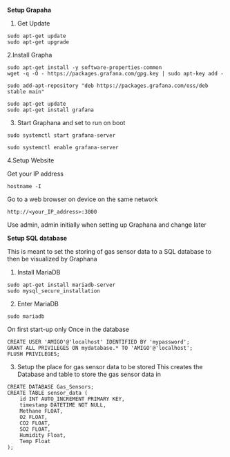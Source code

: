 **Setup Grapaha**


1. Get Update
```
sudo apt-get update
sudo apt-get upgrade
```

2.Install Grapha
```
sudo apt-get install -y software-properties-common
wget -q -O - https://packages.grafana.com/gpg.key | sudo apt-key add -
```

```
sudo add-apt-repository "deb https://packages.grafana.com/oss/deb stable main"
```

```
sudo apt-get update
sudo apt-get install grafana
```

3. Start Graphana and set to run on boot
```
sudo systemctl start grafana-server
```
```
sudo systemctl enable grafana-server
```

4.Setup Website

Get your IP address
```
hostname -I
```

Go to a web browser on device on the same network
```
http://<your_IP_address>:3000
```

Use admin, admin initially when setting up Graphana and change later 

**Setup SQL database**

This is meant to set the storing of gas sensor data to a SQL database to then be visualized by Graphana

1. Install MariaDB
```
sudo apt-get install mariadb-server
sudo mysql_secure_installation
```

2. Enter MariaDB 
```
sudo mariadb
```
On first start-up only
Once in the database 
```
CREATE USER 'AMIGO'@'localhost' IDENTIFIED BY 'mypassword';
GRANT ALL PRIVILEGES ON mydatabase.* TO 'AMIGO'@'localhost';
FLUSH PRIVILEGES;
```


3. Setup the place for gas sensor data to be stored
This creates the Database and table to store the gas sensor data in
```
CREATE DATABASE Gas_Sensors;
CREATE TABLE sensor_data (
    id INT AUTO_INCREMENT PRIMARY KEY,
    timestamp DATETIME NOT NULL,
    Methane FLOAT,
    O2 FLOAT,
    CO2 FLOAT,
    SO2 FLOAT,
    Humidity Float,
    Temp Float
);
```

